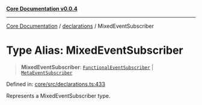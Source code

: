 [**Core Documentation v0.0.4**](../../README.md)

***

[Core Documentation](../../modules.md) / [declarations](../README.md) / MixedEventSubscriber

# Type Alias: MixedEventSubscriber

> **MixedEventSubscriber**: [`FunctionalEventSubscriber`](FunctionalEventSubscriber.md) \| [`MetaEventSubscriber`](../interfaces/MetaEventSubscriber.md)

Defined in: [core/src/declarations.ts:433](https://github.com/stonemjs/core/blob/2adc2da4c7e3b5a9f593c198ba7e8ad639651777/src/declarations.ts#L433)

Represents a MixedEventSubscriber type.

